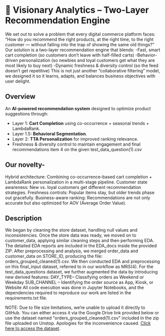 # 🛒 Visionary Analytics – Two-Layer Recommendation Engine
We set out to solve a problem that every digital commerce platform faces:
“How do you recommend the right products, at the right time, to the right customer — without falling into the trap of showing the same old things?”
Our solution is a two-layer recommendation engine that blends:
-Fast, smart cart completion (so customers don’t leave with half-filled carts)
-Behavior-driven personalization (so newbies and loyal customers get what they are most likely to buy next)
-Dynamic freshness & diversity control (so the feed doesn’t get repetitive)
This is not just another “collaborative filtering” model, we designed it so it learns, adapts, and balances business objectives with user delight.

## Overview
An **AI-powered recommendation system** designed to optimize product suggestions through:
- Layer 1: **Cart Completion** using co-occurrence + seasonal trends + LambdaRank.
- Layer 1.5: **Behavioral Segmentation**.
- Layer 2: **TTA Personalization** for improved ranking relevance.
- Freshness & diversity control to maintain engagement and final recommendations item 4 on the given test_data_question(1).csv

## Our novelty-
Hybrid architecture: Combining co-occurrence-based cart completion + LambdaRank personalization in a multi-stage pipeline.
Customer state awareness: New vs. loyal customers get different recommendation strategies.
Freshness controls: Popular items stay, but older trends phase out gracefully.
Business-aware ranking: Recommendations are not only accurate but also optimized for AOV (Average Order Value).

## Description
We began by cleaning the store dataset, handling null values and inconsistencies. Once the store data was ready, we moved on to customer_data, applying similar cleaning steps and then performing EDA. The detailed EDA reports are included in the EDA_docs inside the provided ZIP.
After preprocessing and analysis, we merged order_data and customer_data on STORE_ID, producing the file: orders_grouped_cleaned(1).csv.
We then conducted EDA and preprocessing on this final_input dataset, referred to in our workflow as MRS(4).
For the test_data_questions dataset, we further augmented the data by introducing new derived features: DAY_TYPE– Classifying orders as Weekend or Weekday
SUB_CHANNEL – Identifying the order source as App, Kiosk, or Website
All code execution was done in Jupyter Notebooks, and the dependencies required to reproduce our work are listed in the requirements.txt file.

NOTE: Due to file size limitations, we’re unable to upload it directly to GitHub. You can either access it via the Google Drive link provided below or use the dataset named "orders_grouped_cleaned(1).csv" included in the zip file uploaded on Unstop.
Apologies for the inconvenience caused.
[Click here to access the dataset](https://drive.google.com/drive/folders/163k9blJN8t1fR_l8syuK3dmzJGgxOYsj?usp=sharing).






  



